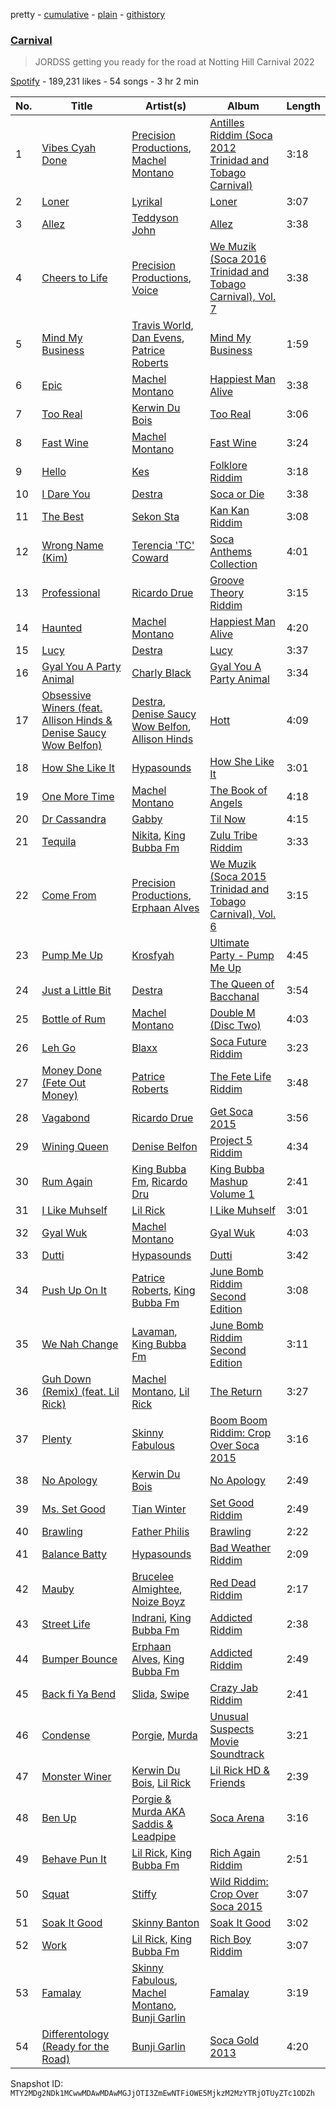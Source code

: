 pretty - [cumulative](/playlists/cumulative/37i9dQZF1DX0rM1NjYKMJa.md) - [plain](/playlists/plain/37i9dQZF1DX0rM1NjYKMJa) - [githistory](https://github.githistory.xyz/mackorone/spotify-playlist-archive/blob/main/playlists/plain/37i9dQZF1DX0rM1NjYKMJa)

### [Carnival](https://open.spotify.com/playlist/37i9dQZF1DX0rM1NjYKMJa)

> JORDSS getting you ready for the road at Notting Hill Carnival 2022

[Spotify](https://open.spotify.com/user/spotify) - 189,231 likes - 54 songs - 3 hr 2 min

| No. | Title | Artist(s) | Album | Length |
|---|---|---|---|---|
| 1 | [Vibes Cyah Done](https://open.spotify.com/track/4bItGccKKBrmxKjnzaBTwX) | [Precision Productions](https://open.spotify.com/artist/5selbVFrTsq2rTkqPWrHiA), [Machel Montano](https://open.spotify.com/artist/6wxP7SSzfvi21Cnl8JicdQ) | [Antilles Riddim \(Soca 2012 Trinidad and Tobago Carnival\)](https://open.spotify.com/album/6UZiTsFyDpUdq4Feei6wF7) | 3:18 |
| 2 | [Loner](https://open.spotify.com/track/0qwYiUpcdmTo4bhcCsdS6s) | [Lyrikal](https://open.spotify.com/artist/35KCSzO0sDCLggvo39D9ng) | [Loner](https://open.spotify.com/album/2UyYKTcKCTFi2SxHh9HVGe) | 3:07 |
| 3 | [Allez](https://open.spotify.com/track/6BWzQZyTtpnOQZ3XEUVRnP) | [Teddyson John](https://open.spotify.com/artist/228J5DyE0af9Z5I5ojm0Fp) | [Allez](https://open.spotify.com/album/2dUwESZPtRxC0lLE9Xk2Ax) | 3:38 |
| 4 | [Cheers to Life](https://open.spotify.com/track/1bJODIHmNbgbkQXpH2i3Oo) | [Precision Productions](https://open.spotify.com/artist/5selbVFrTsq2rTkqPWrHiA), [Voice](https://open.spotify.com/artist/61buXyJGplh38VDpEaB2ds) | [We Muzik \(Soca 2016 Trinidad and Tobago Carnival\), Vol\. 7](https://open.spotify.com/album/3xEYJSimdJLjkjGm7euCjW) | 3:38 |
| 5 | [Mind My Business](https://open.spotify.com/track/28Nm0rgLcn4OUQTocqoDZO) | [Travis World](https://open.spotify.com/artist/5AVAzwpIu9f3H1oegupPCd), [Dan Evens](https://open.spotify.com/artist/5ZbHn0BqI2WtNqto3qUpzK), [Patrice Roberts](https://open.spotify.com/artist/0crMctn4iXaE3XCHpeBkOt) | [Mind My Business](https://open.spotify.com/album/2e1bm04icZGHLmDKvGBqvY) | 1:59 |
| 6 | [Epic](https://open.spotify.com/track/0FgZq5lsz1LU9WOErYPkJs) | [Machel Montano](https://open.spotify.com/artist/6wxP7SSzfvi21Cnl8JicdQ) | [Happiest Man Alive](https://open.spotify.com/album/02k2QWeNbeWaHf7t7fJBYf) | 3:38 |
| 7 | [Too Real](https://open.spotify.com/track/3FkqGyIPfz7cn5B8W9sVdG) | [Kerwin Du Bois](https://open.spotify.com/artist/1yzePBgnaJhaFDpgt7MpxA) | [Too Real](https://open.spotify.com/album/0ZNQstQ0ahvsAWzB5c0xoR) | 3:06 |
| 8 | [Fast Wine](https://open.spotify.com/track/2RQ2CwHD5mJBox0Hc6HYRc) | [Machel Montano](https://open.spotify.com/artist/6wxP7SSzfvi21Cnl8JicdQ) | [Fast Wine](https://open.spotify.com/album/1mlDPzy4l8LhGVqNEiopIN) | 3:24 |
| 9 | [Hello](https://open.spotify.com/track/3Hc5FvTzjtxF7DmOK6MaXV) | [Kes](https://open.spotify.com/artist/7E6r9S8qCRfZVCjF1A8do6) | [Folklore Riddim](https://open.spotify.com/album/6eRhLfRy1CbGTD0fkSrJob) | 3:18 |
| 10 | [I Dare You](https://open.spotify.com/track/1ATMk6lwjlIXZDf6VmOC3C) | [Destra](https://open.spotify.com/artist/0xMFjTpcN1zaf1ZU5NaNmk) | [Soca or Die](https://open.spotify.com/album/5ST4ZBYwRMZz1A1XbNopvY) | 3:38 |
| 11 | [The Best](https://open.spotify.com/track/6Nem50AyLCKU7byN9QUPNJ) | [Sekon Sta](https://open.spotify.com/artist/6Jkbr7HmDNtlnBjWL3BdNk) | [Kan Kan Riddim](https://open.spotify.com/album/04tLlQLSO4qOyFVDZyhG3Y) | 3:08 |
| 12 | [Wrong Name \(Kim\)](https://open.spotify.com/track/6lyaHbGxeVq6DoH8D65szo) | [Terencia 'TC' Coward](https://open.spotify.com/artist/5YcZ5qknQkxdgfU4stOJl9) | [Soca Anthems Collection](https://open.spotify.com/album/2KDXP3Iw7QWcSbH4KHVjAC) | 4:01 |
| 13 | [Professional](https://open.spotify.com/track/1Jb24LsU6GpLuSKELqancp) | [Ricardo Drue](https://open.spotify.com/artist/1YxLPEyDduTjPEBWKA2BmF) | [Groove Theory Riddim](https://open.spotify.com/album/0gB0TO6NbvoqWiV7aNOOsi) | 3:15 |
| 14 | [Haunted](https://open.spotify.com/track/6Em6PEG03s2qGhz9KbR7Wu) | [Machel Montano](https://open.spotify.com/artist/6wxP7SSzfvi21Cnl8JicdQ) | [Happiest Man Alive](https://open.spotify.com/album/02k2QWeNbeWaHf7t7fJBYf) | 4:20 |
| 15 | [Lucy](https://open.spotify.com/track/2zv0upVrI1IpCVyyIlYzuP) | [Destra](https://open.spotify.com/artist/0xMFjTpcN1zaf1ZU5NaNmk) | [Lucy](https://open.spotify.com/album/3sy9XOjdn0JDGvqfknypgG) | 3:37 |
| 16 | [Gyal You A Party Animal](https://open.spotify.com/track/7rj8aNwZqTvrUeLlAyNWtZ) | [Charly Black](https://open.spotify.com/artist/5sK8BsvyDl4TFA6KaBf8or) | [Gyal You A Party Animal](https://open.spotify.com/album/0eCvXdGhFxgjB4yyDEHoff) | 3:34 |
| 17 | [Obsessive Winers \(feat\. Allison Hinds & Denise Saucy Wow Belfon\)](https://open.spotify.com/track/6AecXpiNETPxolGCC6Z5YU) | [Destra](https://open.spotify.com/artist/0xMFjTpcN1zaf1ZU5NaNmk), [Denise Saucy Wow Belfon](https://open.spotify.com/artist/7pkAZyqc9CrB8e0XUORX97), [Allison Hinds](https://open.spotify.com/artist/7bLqFPAofYJYLqR0PiWVv8) | [Hott](https://open.spotify.com/album/6UmHPmyCXoQMbCvVu1cRYb) | 4:09 |
| 18 | [How She Like It](https://open.spotify.com/track/300GbHKFjB7jL4aegxIFcC) | [Hypasounds](https://open.spotify.com/artist/3ukVr8bbF0HUXtqjI7uxHF) | [How She Like It](https://open.spotify.com/album/5a7HKhVmU3fP9iYF1OGglC) | 3:01 |
| 19 | [One More Time](https://open.spotify.com/track/4XX367jiFojdOruA2fAJe0) | [Machel Montano](https://open.spotify.com/artist/6wxP7SSzfvi21Cnl8JicdQ) | [The Book of Angels](https://open.spotify.com/album/2a5ZeVoFt7vhiHqtoPBp40) | 4:18 |
| 20 | [Dr Cassandra](https://open.spotify.com/track/1Z26eeelZV7txnP7GVSksr) | [Gabby](https://open.spotify.com/artist/4WSVq8tRn39MS2agWMJKHq) | [Til Now](https://open.spotify.com/album/4ESffqtJAuhY2eeQ72QkES) | 4:15 |
| 21 | [Tequila](https://open.spotify.com/track/4jGHO06Ku67r1BLgRNPNNA) | [Nikita](https://open.spotify.com/artist/0UCa56b7hiX05ZWC5BH2zo), [King Bubba Fm](https://open.spotify.com/artist/5c0GuKNlRiK90pq5FPaR78) | [Zulu Tribe Riddim](https://open.spotify.com/album/4ncwCsBPkGpYLJF9cuQrQA) | 3:33 |
| 22 | [Come From](https://open.spotify.com/track/1IMlbfaAOZJPFjMGKV7tVP) | [Precision Productions](https://open.spotify.com/artist/5selbVFrTsq2rTkqPWrHiA), [Erphaan Alves](https://open.spotify.com/artist/7JCisiTi3MGNkDHIXuEf0w) | [We Muzik \(Soca 2015 Trinidad and Tobago Carnival\), Vol\. 6](https://open.spotify.com/album/59zh48WMerKKr6u7MrpoYH) | 3:15 |
| 23 | [Pump Me Up](https://open.spotify.com/track/2Y5HQolNeqkwFXokC0ANta) | [Krosfyah](https://open.spotify.com/artist/3uQVuPVfmrKurJ95xoL5DA) | [Ultimate Party \- Pump Me Up](https://open.spotify.com/album/5Js10UyFFBh7Zpiw8pWzy3) | 4:45 |
| 24 | [Just a Little Bit](https://open.spotify.com/track/4swKkhCf3hmiXEFYFnUs5w) | [Destra](https://open.spotify.com/artist/0xMFjTpcN1zaf1ZU5NaNmk) | [The Queen of Bacchanal](https://open.spotify.com/album/44QIIHlkSUVu4ytLjXIrH3) | 3:54 |
| 25 | [Bottle of Rum](https://open.spotify.com/track/7nwiWG62G7ih8V9yAxuOSR) | [Machel Montano](https://open.spotify.com/artist/6wxP7SSzfvi21Cnl8JicdQ) | [Double M \(Disc Two\)](https://open.spotify.com/album/0p1j9KRFqXmrd1ACY8G0tl) | 4:03 |
| 26 | [Leh Go](https://open.spotify.com/track/6o8B6EJpJPNIC2As7ewoP2) | [Blaxx](https://open.spotify.com/artist/5ix3RWfREDkS8yiuklSrjM) | [Soca Future Riddim](https://open.spotify.com/album/65cBqEY8p47XvWdbUDEJqJ) | 3:23 |
| 27 | [Money Done \(Fete Out Money\)](https://open.spotify.com/track/7EHVxzfOFYujTWL2txYQys) | [Patrice Roberts](https://open.spotify.com/artist/0crMctn4iXaE3XCHpeBkOt) | [The Fete Life Riddim](https://open.spotify.com/album/2ETJ0rESgzDv09HyHtcg3K) | 3:48 |
| 28 | [Vagabond](https://open.spotify.com/track/5orUcK5UFka2Y7QtPTms83) | [Ricardo Drue](https://open.spotify.com/artist/1YxLPEyDduTjPEBWKA2BmF) | [Get Soca 2015](https://open.spotify.com/album/25W1b4wuBuqq4eM3rNPORQ) | 3:56 |
| 29 | [Wining Queen](https://open.spotify.com/track/5T5lfc7XDP1rxcB4QDtZTX) | [Denise Belfon](https://open.spotify.com/artist/20rSjugHQ6CwKR44JnteQf) | [Project 5 Riddim](https://open.spotify.com/album/3g3QrqSCcPnErJTApJoHgj) | 4:34 |
| 30 | [Rum Again](https://open.spotify.com/track/105E8YmCKG9IVe5Q7XfoCw) | [King Bubba Fm](https://open.spotify.com/artist/5c0GuKNlRiK90pq5FPaR78), [Ricardo Dru](https://open.spotify.com/artist/45jEPCtaXMjuQqIX8X0KyU) | [King Bubba Mashup Volume 1](https://open.spotify.com/album/5LnZJFfnBfjKfdDEiYPRo2) | 2:41 |
| 31 | [I Like Muhself](https://open.spotify.com/track/6gOAlgNHMtXc6caBVFhQNw) | [Lil Rick](https://open.spotify.com/artist/1qKzKUnuQsjB83hBZffoq0) | [I Like Muhself](https://open.spotify.com/album/1CIkJPiIT261NY31V6OpG7) | 3:01 |
| 32 | [Gyal Wuk](https://open.spotify.com/track/5kWcmHxrGEtKvMwyfnpFUD) | [Machel Montano](https://open.spotify.com/artist/6wxP7SSzfvi21Cnl8JicdQ) | [Gyal Wuk](https://open.spotify.com/album/0m27yWzpS8ixpW7VJZebHT) | 4:03 |
| 33 | [Dutti](https://open.spotify.com/track/6QZAHS9Y3Wxwf17TticoZg) | [Hypasounds](https://open.spotify.com/artist/3ukVr8bbF0HUXtqjI7uxHF) | [Dutti](https://open.spotify.com/album/5q31gy0ALAcKWLZsP6kqYw) | 3:42 |
| 34 | [Push Up On It](https://open.spotify.com/track/2NIMLh4rXeOirRfzXoo7f7) | [Patrice Roberts](https://open.spotify.com/artist/0crMctn4iXaE3XCHpeBkOt), [King Bubba Fm](https://open.spotify.com/artist/5c0GuKNlRiK90pq5FPaR78) | [June Bomb Riddim Second Edition](https://open.spotify.com/album/3z2qE4Oo8sn88sc0f65JHb) | 3:08 |
| 35 | [We Nah Change](https://open.spotify.com/track/2WFyWkpv8G33SdIqqlmTN4) | [Lavaman](https://open.spotify.com/artist/5UiYnbo5CfmFEgLGCmzqdh), [King Bubba Fm](https://open.spotify.com/artist/5c0GuKNlRiK90pq5FPaR78) | [June Bomb Riddim Second Edition](https://open.spotify.com/album/3z2qE4Oo8sn88sc0f65JHb) | 3:11 |
| 36 | [Guh Down \(Remix\) \(feat\. Lil Rick\)](https://open.spotify.com/track/0fZ8ZJbCcGgiHBVN7TQIk3) | [Machel Montano](https://open.spotify.com/artist/6wxP7SSzfvi21Cnl8JicdQ), [Lil Rick](https://open.spotify.com/artist/1qKzKUnuQsjB83hBZffoq0) | [The Return](https://open.spotify.com/album/4T4qIeRhgBXcGoY5Sc18oq) | 3:27 |
| 37 | [Plenty](https://open.spotify.com/track/6stnCQY7yYmMJHsHgFSgjs) | [Skinny Fabulous](https://open.spotify.com/artist/56BHYURgbka2nQbBy8XZ3x) | [Boom Boom Riddim: Crop Over Soca 2015](https://open.spotify.com/album/6bWEW7mJ8p4ktAp3VSdUeD) | 3:16 |
| 38 | [No Apology](https://open.spotify.com/track/5HxPAd9PWcmSz55INDqx1W) | [Kerwin Du Bois](https://open.spotify.com/artist/1yzePBgnaJhaFDpgt7MpxA) | [No Apology](https://open.spotify.com/album/4xBzYe6nv1n6vLXYAD1awh) | 2:49 |
| 39 | [Ms\. Set Good](https://open.spotify.com/track/0jDLlt3rLnWLYflgUXZ2I2) | [Tian Winter](https://open.spotify.com/artist/019YBZW6hODw8rJCH8msLh) | [Set Good Riddim](https://open.spotify.com/album/5kb5UXc9U46LYU940gW88M) | 2:49 |
| 40 | [Brawling](https://open.spotify.com/track/7eShbgIo5bNdQEiJqLqSL0) | [Father Philis](https://open.spotify.com/artist/4VF0sdPSFLYdVWF6FRK6OK) | [Brawling](https://open.spotify.com/album/27rxALdXIGntWuHTG7bkMz) | 2:22 |
| 41 | [Balance Batty](https://open.spotify.com/track/08idWwtNgy9reI43iQESl7) | [Hypasounds](https://open.spotify.com/artist/3ukVr8bbF0HUXtqjI7uxHF) | [Bad Weather Riddim](https://open.spotify.com/album/6CHIwBQUCHPWzrPnXgBrfv) | 2:09 |
| 42 | [Mauby](https://open.spotify.com/track/1j2NYvSy8x3JpZpC8znlqT) | [Brucelee Almightee](https://open.spotify.com/artist/5nTBHpVtt3GQnpAnoSnGEj), [Noize Boyz](https://open.spotify.com/artist/2VXAG9lFkTIR1L4bfVE0mM) | [Red Dead Riddim](https://open.spotify.com/album/6pIAYVZKOC6T4e968AlhP8) | 2:17 |
| 43 | [Street Life](https://open.spotify.com/track/6Q3XQbNtmMDxGprFC2GyRz) | [Indrani](https://open.spotify.com/artist/49q79dEhpd4EmZ6TVsrhsN), [King Bubba Fm](https://open.spotify.com/artist/5c0GuKNlRiK90pq5FPaR78) | [Addicted Riddim](https://open.spotify.com/album/4ygwOi8hXOYGhtVvTTNboa) | 2:38 |
| 44 | [Bumper Bounce](https://open.spotify.com/track/2uDRrhOnH8Z6enqbr3OFxJ) | [Erphaan Alves](https://open.spotify.com/artist/7JCisiTi3MGNkDHIXuEf0w), [King Bubba Fm](https://open.spotify.com/artist/5c0GuKNlRiK90pq5FPaR78) | [Addicted Riddim](https://open.spotify.com/album/4ygwOi8hXOYGhtVvTTNboa) | 2:49 |
| 45 | [Back fi Ya Bend](https://open.spotify.com/track/7tDewZB8NmuVKp0rlVnmvQ) | [Slida](https://open.spotify.com/artist/6jVcGDOeirqWdPibftmz59), [Swipe](https://open.spotify.com/artist/2JqBF24fv5PW0MzOrT1nEN) | [Crazy Jab Riddim](https://open.spotify.com/album/52ALQufjxX63fvHvoSE13n) | 2:41 |
| 46 | [Condense](https://open.spotify.com/track/3Sr3C9U0xhEiRB0Mv57Ps3) | [Porgie](https://open.spotify.com/artist/4ciVltJOzgwz17XF0FItPJ), [Murda](https://open.spotify.com/artist/06HUwOHnsgjtP7F2CidMlq) | [Unusual Suspects Movie Soundtrack](https://open.spotify.com/album/4QTUv91l5fngCP0dXy9rHk) | 3:21 |
| 47 | [Monster Winer](https://open.spotify.com/track/4iwgHervV6fHIgocAOJuGC) | [Kerwin Du Bois](https://open.spotify.com/artist/1yzePBgnaJhaFDpgt7MpxA), [Lil Rick](https://open.spotify.com/artist/1qKzKUnuQsjB83hBZffoq0) | [Lil Rick HD & Friends](https://open.spotify.com/album/4NkaIWh2F7u6nTRvK5UFVb) | 2:39 |
| 48 | [Ben Up](https://open.spotify.com/track/2NwF8ZU6v0n5mX0ibS65WS) | [Porgie & Murda AKA Saddis & Leadpipe](https://open.spotify.com/artist/796drU5SHT3AFzGuTFTAdc) | [Soca Arena](https://open.spotify.com/album/0wbr96EqJyBavJh9ygHSwI) | 3:16 |
| 49 | [Behave Pun It](https://open.spotify.com/track/56AjWZnckGDACRkOOQSYIz) | [Lil Rick](https://open.spotify.com/artist/1qKzKUnuQsjB83hBZffoq0), [King Bubba Fm](https://open.spotify.com/artist/5c0GuKNlRiK90pq5FPaR78) | [Rich Again Riddim](https://open.spotify.com/album/1r9y31DgkTYfBh7z7xhJh3) | 2:51 |
| 50 | [Squat](https://open.spotify.com/track/2IML4YTnGFytWwcjlUuaf0) | [Stiffy](https://open.spotify.com/artist/41GDM2jlEjx9lwcSykgdHh) | [Wild Riddim: Crop Over Soca 2015](https://open.spotify.com/album/2ykkaGKthALnCQEENoqKxh) | 3:07 |
| 51 | [Soak It Good](https://open.spotify.com/track/0wfBV1srBNO2dRyWL1BxS9) | [Skinny Banton](https://open.spotify.com/artist/17mmOxzEgy1HQsEhsXvcO6) | [Soak It Good](https://open.spotify.com/album/5B7LBGOBJYMIEfAldCeFDD) | 3:02 |
| 52 | [Work](https://open.spotify.com/track/7nZLPs5WXYiIrJEp7nV1CJ) | [Lil Rick](https://open.spotify.com/artist/1qKzKUnuQsjB83hBZffoq0), [King Bubba Fm](https://open.spotify.com/artist/5c0GuKNlRiK90pq5FPaR78) | [Rich Boy Riddim](https://open.spotify.com/album/1SmHncG7JMI4siXksfCbII) | 3:07 |
| 53 | [Famalay](https://open.spotify.com/track/48OrQFkuuFtlQHtq35xjJ9) | [Skinny Fabulous](https://open.spotify.com/artist/56BHYURgbka2nQbBy8XZ3x), [Machel Montano](https://open.spotify.com/artist/6wxP7SSzfvi21Cnl8JicdQ), [Bunji Garlin](https://open.spotify.com/artist/6nPHDCN7qmxO86eN1grP54) | [Famalay](https://open.spotify.com/album/0br9N1t4whHPB4Ad7DfHX6) | 3:19 |
| 54 | [Differentology \(Ready for the Road\)](https://open.spotify.com/track/5YpYgWoPaMjn8qcr8MCjGb) | [Bunji Garlin](https://open.spotify.com/artist/6nPHDCN7qmxO86eN1grP54) | [Soca Gold 2013](https://open.spotify.com/album/5IUSWCDg7mjjflea2V86mC) | 4:20 |

Snapshot ID: `MTY2MDg2NDk1MCwwMDAwMDAwMGJjOTI3ZmEwNTFiOWE5MjkzM2MzYTRjOTUyZTc1ODZh`
